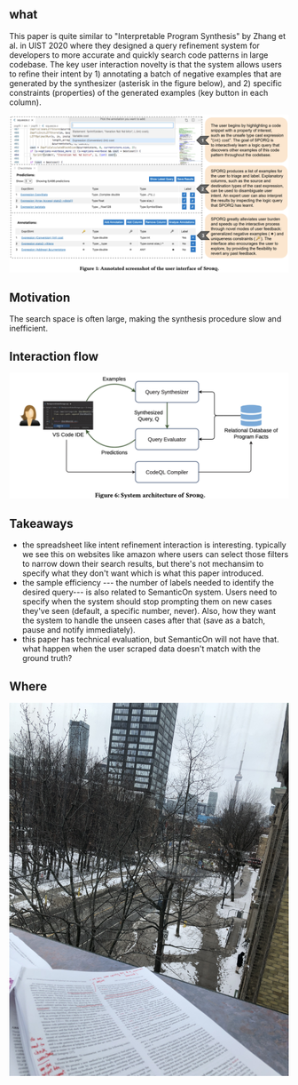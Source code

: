 ## what

This paper is quite similar to "Interpretable Program Synthesis" by Zhang et al. in UIST 2020 where they designed a query refinement system for developers to more accurate and quickly search code patterns in large codebase. The key user interaction novelty is that the system allows users to refine their intent by 1) annotating a batch of negative examples that are generated by the synthesizer (asterisk in the figure below), and 2) specific constraints (properties) of the generated examples (key button in each column).

![system](system.png)

## Motivation

The search space is often large, making the synthesis procedure slow and inefficient.

## Interaction flow

![flow](flow.png)

## Takeaways

- the spreadsheet like intent refinement interaction is interesting. typically we see this on websites like amazon where users can select those filters to narrow down their search results, but there's not mechansim to specify what they don't want which is what this paper introduced.
- the sample efficiency --- the number of labels needed to identify the desired query--- is also related to SemanticOn system. Users need to specify when the system should stop prompting them on new cases they've seen (default, a specific number, never). Also, how they want the system to handle the unseen cases after that (save as a batch, pause and notify immediately).
- this paper has technical evaluation, but SemanticOn will not have that. what happen when the user scraped data doesn't match with the ground truth?

## Where

![office](office.JPG)
